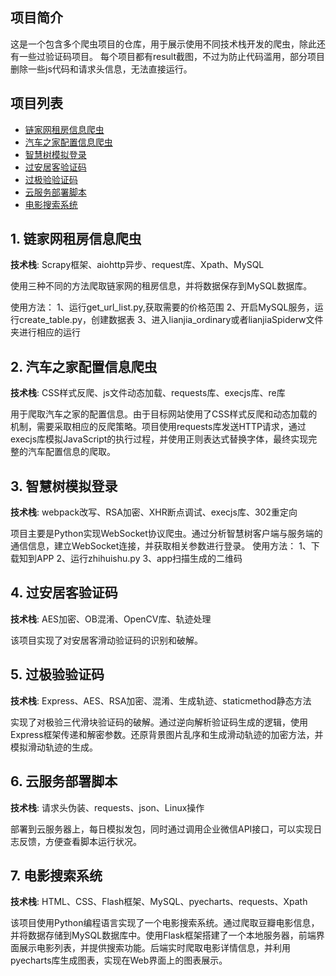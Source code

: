 ## 项目简介
这是一个包含多个爬虫项目的仓库，用于展示使用不同技术栈开发的爬虫，除此还有一些过验证码项目。
每个项目都有result截图，不过为防止代码滥用，部分项目删除一些js代码和请求头信息，无法直接运行。

## 项目列表
- [链家网租房信息爬虫](https://github.com/n1ngPh/exampleProjects/tree/main/lianjia)
- [汽车之家配置信息爬虫](https://github.com/n1ngPh/exampleProjects/tree/main/qicheHome)
- [智慧树模拟登录](https://github.com/n1ngPh/exampleProjects/tree/main/zhihuishu)
- [过安居客验证码](https://github.com/n1ngPh/exampleProjects/tree/main/anjuke)
- [过极验验证码](https://github.com/n1ngPh/exampleProjects/tree/main/jiyan)
- [云服务部署脚本](https://github.com/n1ngPh/exampleProjects/tree/main/healthSubmit)
- [电影搜索系统](https://github.com/n1ngPh/exampleProjects/tree/main/L805)

## 1. 链家网租房信息爬虫

**技术栈**: Scrapy框架、aiohttp异步、request库、Xpath、MySQL

使用三种不同的方法爬取链家网的租房信息，并将数据保存到MySQL数据库。

使用方法：
  1、运行get_url_list.py,获取需要的价格范围
  2、开启MySQL服务，运行create_table.py，创建数据表
  3、进入lianjia_ordinary或者lianjiaSpiderw文件夹进行相应的运行

## 2. 汽车之家配置信息爬虫

**技术栈**: CSS样式反爬、js文件动态加载、requests库、execjs库、re库

用于爬取汽车之家的配置信息。由于目标网站使用了CSS样式反爬和动态加载的机制，需要采取相应的反爬策略。项目使用requests库发送HTTP请求，通过execjs库模拟JavaScript的执行过程，并使用正则表达式替换字体，最终实现完整的汽车配置信息的爬取。

## 3. 智慧树模拟登录

**技术栈**: webpack改写、RSA加密、XHR断点调试、execjs库、302重定向

项目主要是Python实现WebSocket协议爬虫。通过分析智慧树客户端与服务端的通信信息，建立WebSocket连接，并获取相关参数进行登录。
使用方法：
1、下载知到APP
2、运行zhihuishu.py
3、app扫描生成的二维码

## 4. 过安居客验证码

**技术栈**: AES加密、OB混淆、OpenCV库、轨迹处理

该项目实现了对安居客滑动验证码的识别和破解。

## 5. 过极验验证码

**技术栈**: Express、AES、RSA加密、混淆、生成轨迹、staticmethod静态方法

实现了对极验三代滑块验证码的破解。通过逆向解析验证码生成的逻辑，使用Express框架传递和解密参数。还原背景图片乱序和生成滑动轨迹的加密方法，并模拟滑动轨迹的生成。

## 6. 云服务部署脚本

**技术栈**: 请求头伪装、requests、json、Linux操作

部署到云服务器上，每日模拟发包，同时通过调用企业微信API接口，可以实现日志反馈，方便查看脚本运行状况。

## 7. 电影搜索系统

**技术栈**: HTML、CSS、Flash框架、MySQL、pyecharts、requests、Xpath

该项目使用Python编程语言实现了一个电影搜索系统。通过爬取豆瓣电影信息，并将数据存储到MySQL数据库中。使用Flask框架搭建了一个本地服务器，前端界面展示电影列表，并提供搜索功能。后端实时爬取电影详情信息，并利用pyecharts库生成图表，实现在Web界面上的图表展示。
